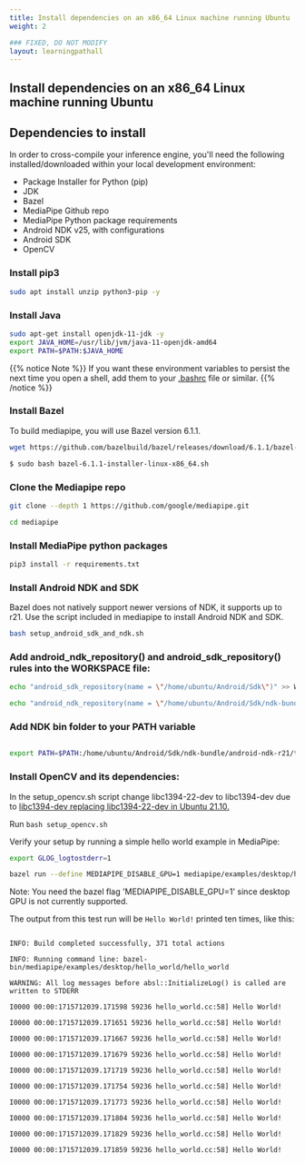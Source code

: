 ```yaml
---
title: Install dependencies on an x86_64 Linux machine running Ubuntu
weight: 2

### FIXED, DO NOT MODIFY
layout: learningpathall
---
```


## Install dependencies on an x86_64 Linux machine running Ubuntu

## Dependencies to install

In order to cross-compile your inference engine, you'll need the following installed/downloaded within your local development environment:

* Package Installer for Python (pip)
* JDK
* Bazel
* MediaPipe Github repo
* MediaPipe Python package requirements
* Android NDK v25, with configurations
* Android SDK
* OpenCV

### Install pip3

```bash
sudo apt install unzip python3-pip -y
```

### Install Java

```bash
sudo apt-get install openjdk-11-jdk -y
export JAVA_HOME=/usr/lib/jvm/java-11-openjdk-amd64
export PATH=$PATH:$JAVA_HOME
```

{{% notice Note %}}
If you want these environment variables to persist the next time you open a shell, add them to your [.bashrc](https://unix.stackexchange.com/questions/129143/what-is-the-purpose-of-bashrc-and-how-does-it-work) file or similar.
{{% /notice %}}

### Install Bazel

To build mediapipe, you will use Bazel version 6.1.1.

```bash
wget https://github.com/bazelbuild/bazel/releases/download/6.1.1/bazel-6.1.1-installer-linux-x86_64.sh

$ sudo bash bazel-6.1.1-installer-linux-x86_64.sh
```

### Clone the Mediapipe repo


```bash
git clone --depth 1 https://github.com/google/mediapipe.git

cd mediapipe
```

### Install MediaPipe python packages

```bash
pip3 install -r requirements.txt
```

### Install Android NDK and SDK

Bazel does not natively support newer versions of NDK, it supports up to r21. Use the script included in mediapipe to install Android NDK and SDK.

```bash
bash setup_android_sdk_and_ndk.sh
```

### Add android_ndk_repository() and android_sdk_repository() rules into the WORKSPACE file:

```bash
echo "android_sdk_repository(name = \"/home/ubuntu/Android/Sdk\")" >> WORKSPACE

echo "android_ndk_repository(name = \"/home/ubuntu/Android/Sdk/ndk-bundle/android-ndk-r21\", api_level=21)" >> WORKSPACE
```

### Add NDK bin folder to your PATH variable

```bash

export PATH=$PATH:/home/ubuntu/Android/Sdk/ndk-bundle/android-ndk-r21/toolchains/llvm/prebuilt/linux-x86_64/bin/

```

### Install OpenCV and its dependencies:

In the setup_opencv.sh script change libc1394-22-dev to libc1394-dev due to [libc1394-dev replacing libc1394-22-dev in Ubuntu 21.10.](https://github.com/ros/rosdistro/issues/34921)

Run ```bash setup_opencv.sh```

Verify your setup by running a simple hello world example in MediaPipe:

```bash
export GLOG_logtostderr=1

bazel run --define MEDIAPIPE_DISABLE_GPU=1 mediapipe/examples/desktop/hello_world:hello_world
```

Note: You need the bazel flag 'MEDIAPIPE_DISABLE_GPU=1' since desktop GPU is not currently supported.

The output from this test run will be ```Hello World!``` printed ten times, like this:

```output

INFO: Build completed successfully, 371 total actions

INFO: Running command line: bazel-bin/mediapipe/examples/desktop/hello_world/hello_world

WARNING: All log messages before absl::InitializeLog() is called are written to STDERR

I0000 00:00:1715712039.171598 59236 hello_world.cc:58] Hello World!

I0000 00:00:1715712039.171651 59236 hello_world.cc:58] Hello World!

I0000 00:00:1715712039.171667 59236 hello_world.cc:58] Hello World!

I0000 00:00:1715712039.171679 59236 hello_world.cc:58] Hello World!

I0000 00:00:1715712039.171719 59236 hello_world.cc:58] Hello World!

I0000 00:00:1715712039.171754 59236 hello_world.cc:58] Hello World!

I0000 00:00:1715712039.171773 59236 hello_world.cc:58] Hello World!

I0000 00:00:1715712039.171804 59236 hello_world.cc:58] Hello World!

I0000 00:00:1715712039.171829 59236 hello_world.cc:58] Hello World!

I0000 00:00:1715712039.171859 59236 hello_world.cc:58] Hello World!

```


